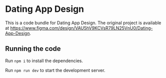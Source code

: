 
  # Dating App Design

  This is a code bundle for Dating App Design. The original project is available at https://www.figma.com/design/VAU5hV9KCVsR79LN25VnU0/Dating-App-Design.

  ## Running the code

  Run `npm i` to install the dependencies.

  Run `npm run dev` to start the development server.
  